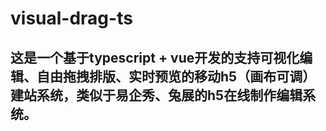 # visual-drag-ts

## 这是一个基于typescript + vue开发的支持可视化编辑、自由拖拽排版、实时预览的移动h5（画布可调）建站系统，类似于易企秀、兔展的h5在线制作编辑系统。

